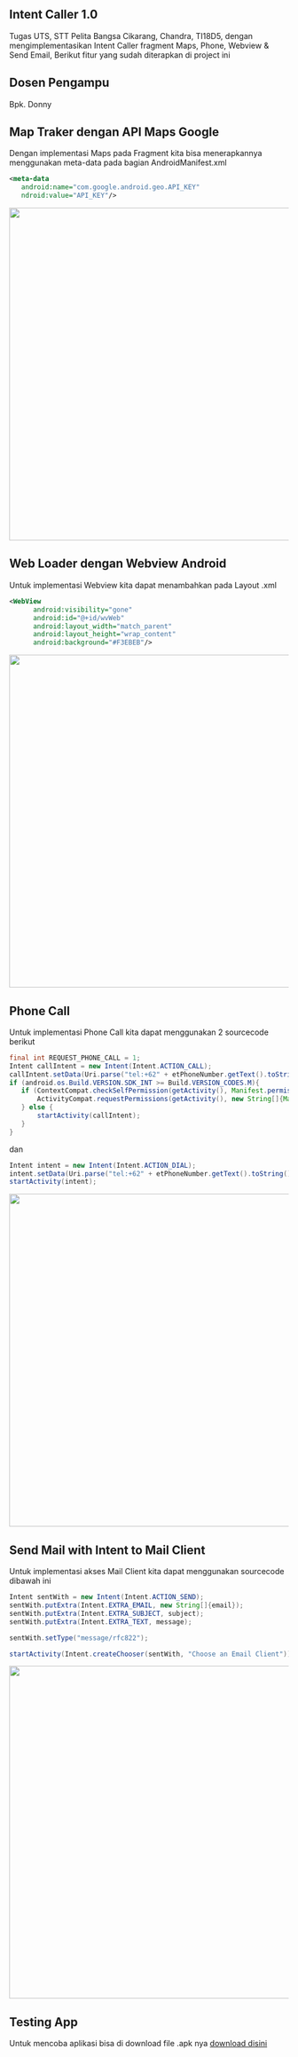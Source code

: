 ## Intent Caller 1.0 
Tugas UTS, STT Pelita Bangsa Cikarang, Chandra, TI18D5, dengan mengimplementasikan Intent Caller fragment Maps, Phone, Webview & Send Email, Berikut fitur yang sudah diterapkan di project ini

## Dosen Pengampu
Bpk. Donny

## Map Traker dengan API Maps Google

Dengan implementasi Maps pada Fragment kita bisa menerapkannya menggunakan meta-data pada bagian AndroidManifest.xml

```.xml
<meta-data
   android:name="com.google.android.geo.API_KEY"
   ndroid:value="API_KEY"/>
```

<img src="https://github.com/eljitech/intentcaller/blob/master/Pesanan%20Mahasiswa-20210428/Pesanan%20Mahasiswa/Chandra/maps-tracker.gif" height="600"/>

## Web Loader dengan Webview Android

Untuk implementasi Webview kita dapat menambahkan pada Layout .xml 

```.xml
<WebView
      android:visibility="gone"
      android:id="@+id/wvWeb"
      android:layout_width="match_parent"
      android:layout_height="wrap_content"
      android:background="#F3EBEB"/>
```

<img src="https://github.com/eljitech/intentcaller/blob/master/Pesanan%20Mahasiswa-20210428/Pesanan%20Mahasiswa/Chandra/webview.gif" height="600"/>

## Phone Call

Untuk implementasi Phone Call kita dapat menggunakan 2 sourcecode berikut

```.java
final int REQUEST_PHONE_CALL = 1;
Intent callIntent = new Intent(Intent.ACTION_CALL);
callIntent.setData(Uri.parse("tel:+62" + etPhoneNumber.getText().toString()));
if (android.os.Build.VERSION.SDK_INT >= Build.VERSION_CODES.M){
   if (ContextCompat.checkSelfPermission(getActivity(), Manifest.permission.CALL_PHONE) != PackageManager.PERMISSION_GRANTED){
       ActivityCompat.requestPermissions(getActivity(), new String[]{Manifest.permission.CALL_PHONE}, REQUEST_PHONE_CALL);
   } else {
       startActivity(callIntent);
   }
}
```

dan 

```.java
Intent intent = new Intent(Intent.ACTION_DIAL);
intent.setData(Uri.parse("tel:+62" + etPhoneNumber.getText().toString()));
startActivity(intent);
```

<img src="https://github.com/eljitech/intentcaller/blob/master/Pesanan%20Mahasiswa-20210428/Pesanan%20Mahasiswa/Chandra/phone.gif" height="600"/>

## Send Mail with Intent to Mail Client

Untuk implementasi akses Mail Client kita dapat menggunakan sourcecode dibawah ini

```.java
Intent sentWith = new Intent(Intent.ACTION_SEND);
sentWith.putExtra(Intent.EXTRA_EMAIL, new String[]{email});
sentWith.putExtra(Intent.EXTRA_SUBJECT, subject);
sentWith.putExtra(Intent.EXTRA_TEXT, message);

sentWith.setType("message/rfc822");

startActivity(Intent.createChooser(sentWith, "Choose an Email Client"));
```

<img src="https://github.com/eljitech/intentcaller/blob/master/Pesanan%20Mahasiswa-20210428/Pesanan%20Mahasiswa/Chandra/mail.gif" height="600"/>

## Testing App
Untuk mencoba aplikasi bisa di download file .apk nya <a href="https://drive.google.com/file/d/1Yc6sHVBMMkcbE3m8DnNPJOUo7lxZdXX6/view?usp=sharing">download disini</a>
